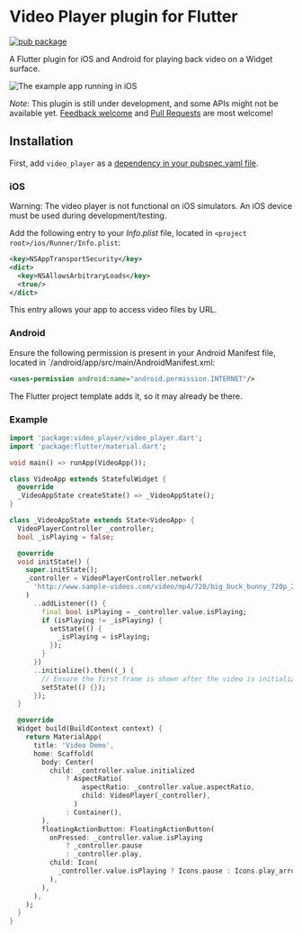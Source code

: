 # Video Player plugin for Flutter

[![pub package](https://img.shields.io/pub/v/video_player.svg)](https://pub.dartlang.org/packages/video_player)

A Flutter plugin for iOS and Android for playing back video on a Widget surface.

![The example app running in iOS](https://github.com/flutter/plugins/blob/master/packages/video_player/doc/demo_ipod.gif?raw=true)

*Note*: This plugin is still under development, and some APIs might not be available yet.
[Feedback welcome](https://github.com/flutter/flutter/issues) and
[Pull Requests](https://github.com/flutter/plugins/pulls) are most welcome!

## Installation

First, add `video_player` as a [dependency in your pubspec.yaml file](https://flutter.io/using-packages/).

### iOS

Warning: The video player is not functional on iOS simulators. An iOS device must be used during development/testing.

Add the following entry to your _Info.plist_ file, located in `<project root>/ios/Runner/Info.plist`:

```xml
<key>NSAppTransportSecurity</key>
<dict>
  <key>NSAllowsArbitraryLoads</key>
  <true/>
</dict>
```

This entry allows your app to access video files by URL.

### Android

Ensure the following permission is present in your Android Manifest file, located in `<project root>/android/app/src/main/AndroidManifest.xml:

```xml
<uses-permission android:name="android.permission.INTERNET"/>
```

The Flutter project template adds it, so it may already be there.

### Example

```dart
import 'package:video_player/video_player.dart';
import 'package:flutter/material.dart';

void main() => runApp(VideoApp());

class VideoApp extends StatefulWidget {
  @override
  _VideoAppState createState() => _VideoAppState();
}

class _VideoAppState extends State<VideoApp> {
  VideoPlayerController _controller;
  bool _isPlaying = false;

  @override
  void initState() {
    super.initState();
    _controller = VideoPlayerController.network(
      'http://www.sample-videos.com/video/mp4/720/big_buck_bunny_720p_20mb.mp4',
    )
      ..addListener(() {
        final bool isPlaying = _controller.value.isPlaying;
        if (isPlaying != _isPlaying) {
          setState(() {
            _isPlaying = isPlaying;
          });
        }
      })
      ..initialize().then((_) {
        // Ensure the first frame is shown after the video is initialized, even before the play button has been pressed.
        setState(() {});
      });
  }

  @override
  Widget build(BuildContext context) {
    return MaterialApp(
      title: 'Video Demo',
      home: Scaffold(
        body: Center(
          child: _controller.value.initialized
              ? AspectRatio(
                  aspectRatio: _controller.value.aspectRatio,
                  child: VideoPlayer(_controller),
                )
              : Container(),
        ),
        floatingActionButton: FloatingActionButton(
          onPressed: _controller.value.isPlaying
              ? _controller.pause
              : _controller.play,
          child: Icon(
            _controller.value.isPlaying ? Icons.pause : Icons.play_arrow,
          ),
        ),
      ),
    );
  }
}
```
